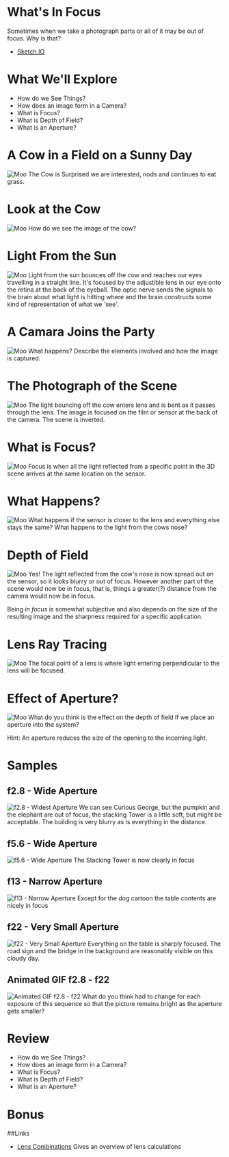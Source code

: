 What's In Focus
==========

Sometimes when we take a photograph parts or all of it may be out of focus. Why is that?

* [Sketch.IO](https://sketch.io/sketchpad/)

# What We'll Explore

* How do we See Things?
* How does an image form in a Camera?
* What is Focus?
* What is Depth of Field?
* What is an Aperture?


# A Cow in a Field on a Sunny Day
![Moo](./000-SunnyMoo.png)
The Cow is Surprised we are interested, nods and continues to eat grass.

# Look at the Cow
![Moo](./001-MooEye.png)
How do we see the image of the cow?

# Light From the Sun
![Moo](./002-Seen.png)
Light from the sun bounces off the cow and reaches our eyes travelling in a straight line. It's focused by the adjustible lens in our eye onto the retina at the back of the eyeball. The optic nerve sends the signals to the brain about what light is hitting where and the brain constructs some kind of representation of what we 'see'.

# A Camara Joins the Party
![Moo](./003-MooCam.png)
What happens? Describe the elements involved and how the image is captured.

# The Photograph of the Scene
![Moo](./004-MooSeen.png)
The light bouncing off the cow enters lens and is bent as it passes through the lens. The image is focused on the film or sensor at the back of the camera. The scene is inverted.

# What is Focus?
![Moo](./005-NoseFocus.png)
Focus is when all the light reflected from a specific point in the 3D scene arrives at the same location on the sensor.

# What Happens?
![Moo](./006-CloserFilm.png)
What happens if the sensor is closer to the lens and everything else stays the same? What happens to the light from the cows nose?

# Depth of Field
![Moo](./007-DepthOfField.png)
Yes! The light reflected from the cow's nose is now spread out on the sensor, so it looks blurry or out of focus. However another part of the scene would now be in focus, that is, things a greater(?) distance from the camera would now be in focus.

Being *in focus* is somewhat subjective and also depends on the size of the resulting image and the sharpness required for a specific application. 


# Lens Ray Tracing
![Moo](./008-LensWorks.png)
The focal point of a lens is where light entering perpendicular to the lens will be focused.


# Effect of Aperture?
![Moo](./009-Aperture.png)
What do you think is the effect on the depth of field if we place an aperture into the system?

Hint: An aperture reduces the size of the opening to the incoming light.


# Samples
## f2.8 - Wide Aperture
![f2.8 - Widest Aperture](./samples/2015-curious-9689-f2.8.jpg)
We can see Curious George, but the pumpkin and the elephant are out of focus, the stacking Tower is a little soft, but might be acceptable. The building is very blurry as is everything in the distance.
 
## f5.6 - Wide Aperture
![f5.6 - Wide Aperture](./samples/2015-curious-9695-f5.6.jpg)
The Stacking Tower is now clearly in focus

## f13 - Narrow Aperture
![f13 - Narrow Aperture](./samples/2015-curious-9702-f13.jpg)
Except for the dog cartoon the table contents are nicely in focus

## f22 - Very Small Aperture
![f22 - Very Small Aperture](./samples/2015-curious-9707-f22.jpg)
Everything on the table is sharply focused. The road sign and the bridge in the background are reasonably visible on this cloudy day.


## Animated GIF f2.8 - f22
![Animated GIF f2.8 - f22](./samples/Curious_George_Focus.gif)
What do you think had to change for each exposure of this sequence so that the picture remains bright as the aperture gets smaller?

# Review

* How do we See Things?
* How does an image form in a Camera?
* What is Focus?
* What is Depth of Field?
* What is an Aperture?


# Bonus

##Links

* [Lens Combinations](https://www.youtube.com/watch?v=aHHa0cK_3as) Gives an overview of lens calculations

